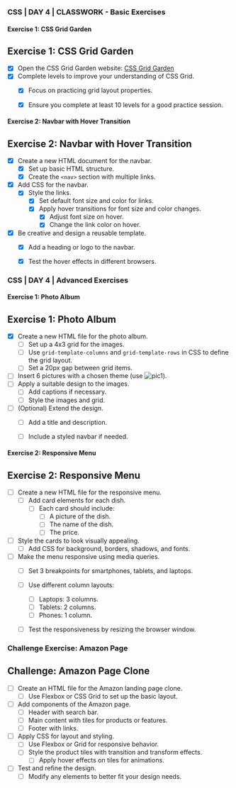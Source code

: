 

### CSS | DAY 4 | CLASSWORK - Basic Exercises

#### Exercise 1: CSS Grid Garden

## Exercise 1: CSS Grid Garden
- [x] Open the CSS Grid Garden website: [CSS Grid Garden](https://cssgridgarden.com/#de)
- [x] Complete levels to improve your understanding of CSS Grid.
  - [x] Focus on practicing grid layout properties.
  - [x] Ensure you complete at least 10 levels for a good practice session.


#### Exercise 2: Navbar with Hover Transition

## Exercise 2: Navbar with Hover Transition
- [x] Create a new HTML document for the navbar.
  - [x] Set up basic HTML structure.
  - [x] Create the `<nav>` section with multiple links.
- [x] Add CSS for the navbar.
  - [x] Style the links.
    - [x] Set default font size and color for links.
    - [x] Apply hover transitions for font size and color changes.
      - [x] Adjust font size on hover.
      - [x] Change the link color on hover.
- [x] Be creative and design a reusable template.
  - [x] Add a heading or logo to the navbar.
  - [x] Test the hover effects in different browsers.


### CSS | DAY 4 | Advanced Exercises

#### Exercise 1: Photo Album

## Exercise 1: Photo Album
- [x] Create a new HTML file for the photo album.
  - [ ] Set up a 4x3 grid for the images.
  - [ ] Use `grid-template-columns` and `grid-template-rows` in CSS to define the grid layout.
  - [ ] Set a 20px gap between grid items.
- [ ] Insert 6 pictures with a chosen theme (use <img src="https://via.placeholder.com/600x300" alt="pic1" />).
- [ ] Apply a suitable design to the images.
  - [ ] Add captions if necessary.
  - [ ] Style the images and grid.
- [ ] (Optional) Extend the design.
  - [ ] Add a title and description.
  - [ ] Include a styled navbar if needed.


#### Exercise 2: Responsive Menu

## Exercise 2: Responsive Menu
- [ ] Create a new HTML file for the responsive menu.
  - [ ] Add card elements for each dish.
    - [ ] Each card should include:
      - [ ] A picture of the dish.
      - [ ] The name of the dish.
      - [ ] The price.
- [ ] Style the cards to look visually appealing.
  - [ ] Add CSS for background, borders, shadows, and fonts.
- [ ] Make the menu responsive using media queries.
  - [ ] Set 3 breakpoints for smartphones, tablets, and laptops.
  - [ ] Use different column layouts:
    - [ ] Laptops: 3 columns.
    - [ ] Tablets: 2 columns.
    - [ ] Phones: 1 column.
  - [ ] Test the responsiveness by resizing the browser window.


### Challenge Exercise: Amazon Page

## Challenge: Amazon Page Clone
- [ ] Create an HTML file for the Amazon landing page clone.
  - [ ] Use Flexbox or CSS Grid to set up the basic layout.
- [ ] Add components of the Amazon page.
  - [ ] Header with search bar.
  - [ ] Main content with tiles for products or features.
  - [ ] Footer with links.
- [ ] Apply CSS for layout and styling.
  - [ ] Use Flexbox or Grid for responsive behavior.
  - [ ] Style the product tiles with transition and transform effects.
    - [ ] Apply hover effects on tiles for animations.
- [ ] Test and refine the design.
  - [ ] Modify any elements to better fit your design needs.
